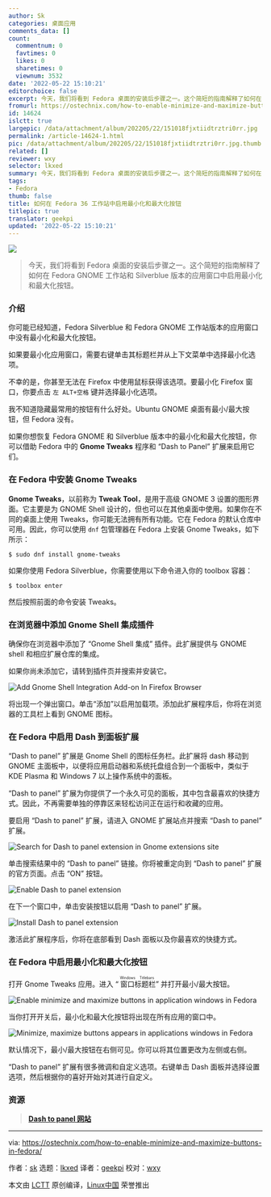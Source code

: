 ```yaml
---
author: Sk
categories: 桌面应用
comments_data: []
count:
  commentnum: 0
  favtimes: 0
  likes: 0
  sharetimes: 0
  viewnum: 3532
date: '2022-05-22 15:10:21'
editorchoice: false
excerpt: 今天，我们将看到 Fedora 桌面的安装后步骤之一。这个简短的指南解释了如何在 Fedora GNOME 工作站和 Silverblue 版本的应用窗口中启用最小化和最大化按钮。
fromurl: https://ostechnix.com/how-to-enable-minimize-and-maximize-buttons-in-fedora/
id: 14624
islctt: true
largepic: /data/attachment/album/202205/22/151018fjxtiidtrztri0rr.jpg
permalink: /article-14624-1.html
pic: /data/attachment/album/202205/22/151018fjxtiidtrztri0rr.jpg.thumb.jpg
related: []
reviewer: wxy
selector: lkxed
summary: 今天，我们将看到 Fedora 桌面的安装后步骤之一。这个简短的指南解释了如何在 Fedora GNOME 工作站和 Silverblue 版本的应用窗口中启用最小化和最大化按钮。
tags:
- Fedora
thumb: false
title: 如何在 Fedora 36 工作站中启用最小化和最大化按钮
titlepic: true
translator: geekpi
updated: '2022-05-22 15:10:21'
---
```


![](/data/attachment/album/202205/22/151018fjxtiidtrztri0rr.jpg)



> 
> 今天，我们将看到 Fedora 桌面的安装后步骤之一。这个简短的指南解释了如何在 Fedora GNOME 工作站和 Silverblue 版本的应用窗口中启用最小化和最大化按钮。
> 
> 
> 


### 介绍


你可能已经知道，Fedora Silverblue 和 Fedora GNOME 工作站版本的应用窗口中没有最小化和最大化按钮。


如果要最小化应用窗口，需要右键单击其标题栏并从上下文菜单中选择最小化选项。


不幸的是，你甚至无法在 Firefox 中使用鼠标获得该选项。要最小化 Firefox 窗口，你要点击 `左 ALT+空格` 键并选择最小化选项。


我不知道隐藏最常用的按钮有什么好处。Ubuntu GNOME 桌面有最小/最大按钮，但 Fedora 没有。


如果你想恢复 Fedora GNOME 和 Silverblue 版本中的最小化和最大化按钮，你可以借助 Fedora 中的 **Gnome Tweaks** 程序和 “Dash to Panel” 扩展来启用它们。


### 在 Fedora 中安装 Gnome Tweaks


**Gnome Tweaks**，以前称为 **Tweak Tool**，是用于高级 GNOME 3 设置的图形界面。它主要是为 GNOME Shell 设计的，但也可以在其他桌面中使用。如果你在不同的桌面上使用 Tweaks，你可能无法拥有所有功能。它在 Fedora 的默认仓库中可用。因此，你可以使用 `dnf` 包管理器在 Fedora 上安装 Gnome Tweaks，如下所示：



```
$ sudo dnf install gnome-tweaks

```

如果你使用 Fedora Silverblue，你需要使用以下命令进入你的 toolbox 容器：



```
$ toolbox enter

```

然后按照前面的命令安装 Tweaks。


### 在浏览器中添加 Gnome Shell 集成插件


确保你在浏览器中添加了 “Gnome Shell 集成” 插件。此扩展提供与 GNOME shell 和相应扩展仓库的集成。


如果你尚未添加它，请转到插件页并搜索并安装它。


![Add Gnome Shell Integration Add-on In Firefox Browser](/data/attachment/album/202205/22/151022xv52f90zvr0cr0zy.png)


将出现一个弹出窗口。单击“添加”以启用加载项。添加此扩展程序后，你将在浏览器的工具栏上看到 GNOME 图标。


### 在 Fedora 中启用 Dash 到面板扩展


“Dash to panel” 扩展是 Gnome Shell 的图标任务栏。此扩展将 dash 移动到 GNOME 主面板中，以便将应用启动器和系统托盘组合到一个面板中，类似于 KDE Plasma 和 Windows 7 以上操作系统中的面板。


“Dash to panel” 扩展为你提供了一个永久可见的面板，其中包含最喜欢的快捷方式。因此，不再需要单独的停靠区来轻松访问正在运行和收藏的应用。


要启用 “Dash to panel” 扩展，请进入 GNOME 扩展站点并搜索 “Dash to panel” 扩展。


![Search for Dash to panel extension in Gnome extensions site](/data/attachment/album/202205/22/151023wfge06lddejedduk.png)


单击搜索结果中的 “Dash to panel” 链接。你将被重定向到 “Dash to panel” 扩展的官方页面。点击 “ON” 按钮。


![Enable Dash to panel extension](/data/attachment/album/202205/22/151023q60qc2een5zge0vc.png)


在下一个窗口中，单击安装按钮以启用 “Dash to panel” 扩展。


![Install Dash to panel extension](/data/attachment/album/202205/22/151025zxwrruz8xfxqfxhb.png)


激活此扩展程序后，你将在底部看到 Dash 面板以及你最喜欢的快捷方式。


### 在 Fedora 中启用最小化和最大化按钮


打开 Gnome Tweaks 应用。进入 “<ruby> 窗口标题栏 <rt>  Windows Titlebars </rt></ruby>” 并打开最小/最大按钮。


![Enable minimize and maximize buttons in application windows in Fedora](/data/attachment/album/202205/22/151025hb9zutd2iwuiuc94.png)


当你打开开关后，最小化和最大化按钮将出现在所有应用的窗口中。


![Minimize, maximize buttons appears in applications windows in Fedora](/data/attachment/album/202205/22/151026f1wqsyp6ja4w11lj.png)


默认情况下，最小/最大按钮在右侧可见。你可以将其位置更改为左侧或右侧。


“Dash to panel” 扩展有很多微调和自定义选项。右键单击 Dash 面板并选择设置选项，然后根据你的喜好开始对其进行自定义。


### 资源



> 
> **[Dash to panel 网站](https://extensions.gnome.org/extension/1160/dash-to-panel/)**
> 
> 
> 




---


via: <https://ostechnix.com/how-to-enable-minimize-and-maximize-buttons-in-fedora/>


作者：[sk](https://ostechnix.com/author/sk/) 选题：[lkxed](https://github.com/lkxed) 译者：[geekpi](https://github.com/geekpi) 校对：[wxy](https://github.com/wxy)


本文由 [LCTT](https://github.com/LCTT/TranslateProject) 原创编译，[Linux中国](https://linux.cn/) 荣誉推出